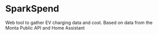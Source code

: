# SparkSpend
Web tool to gather EV charging data and cost. Based on data from the Monta Public API and Home Assistant
